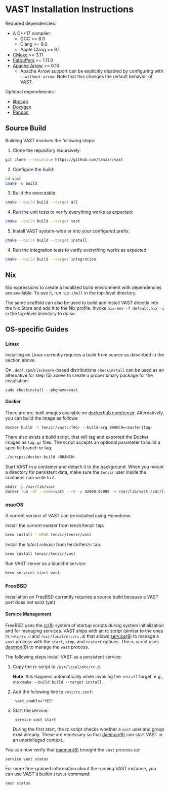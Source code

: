 VAST Installation Instructions
==============================

Required dependencies:

- A C++17 compiler:
  - GCC >= 8.0
  - Clang >= 8.0
  - Apple Clang >= 9.1
- [CMake](http://www.cmake.org) >= 3.11
- [flatbuffers](https://google.github.io/flatbuffers/) >= 1.11.0
- [Apache Arrow](https://arrow.apache.org/) >= 0.16
  - Apache Arrow support can be explicitly disabled by configuring with
    `--without-arrow`. Note that this changes the default behavior of VAST.

Optional dependencies:

- [libpcap](http://www.tcpdump.org)
- [Doxygen](http://www.doxygen.org)
- [Pandoc](https://github.com/jgm/pandoc)

## Source Build

Building VAST involves the following steps:

1. Clone the repository recursively:
  ```sh
  git clone --recursive https://github.com/tenzir/vast
  ```
2. Configure the build:
  ```sh
  cd vast
  cmake -B build 
  ```
3. Build the executable:
  ```sh
  cmake --build build --target all
  ```
4. Run the unit tests to verify everything works as expected:
  ```sh
  cmake --build build --target test
  ```
5. Install VAST system-wide or into your configured prefix:
  ```sh
  cmake --build build --target install
  ```
4. Run the integration tests to verify everything works as expected:
  ```sh
  cmake --build build --target integration
  ```

## Nix

Nix expressions to create a localized build environment with dependencies are
available. To use it, run `nix-shell` in the top-level directory.

The same scaffold can also be used to build and install VAST directly into the
Nix Store and add it to the Nix profile. Invoke `nix-env -f default.nix -i`
in the top-level directory to do so.

## OS-specific Guides

### Linux

Installing on Linux currently requires a build from source as described in
the section above.

On `.deb`/`.rpm`/`slackware`-based distributions `checkinstall` can
be used as an alternative for step (5) above to create a proper
binary package for the installation:

    sudo checkinstall --pkgname=vast

#### Docker

There are pre-built images available on [dockerhub.com/tenzir](https://hub.docker.com/repository/docker/tenzir/vast).
Alternatively, you can build the image as follows:

```sh
docker build -t tenzir/vast:<TAG> --build-arg BRANCH=<master|tag>
```

There also exists a build script, that will tag and exported the Docker images
as `tag.gz` files. The script accepts an optional parameter to build a specific
branch or tag.

```sh
./scripts/docker-build <BRANCH>
```

Start VAST in a container and detach it to the background. When you mount a
directory for persistent data, make sure the `tenzir` user inside the container
can write to it.

```sh
mkdir -p /var/lib/vast
docker run -dt --name=vast --rm -p 42000:42000 -v /var/lib/vast:/var/lib/vast tenzir/vast:latest start
```

### macOS

A current version of VAST can be installed using Homebrew.

Install the *current master* from tenzir/tenzir tap:
```sh
brew install --HEAD tenzir/tenzir/vast
```

Install the *latest release* from tenzir/tenzir tap:
```sh
brew install tenzir/tenzir/vast
```

Run VAST server as a launchd service:
```sh
brew services start vast
```

### FreeBSD

Installation on FreeBSD currently requries a source build because a VAST port
does not exist (yet).

#### Service Management

FreeBSD uses the [rc(8)][rc] system of startup scripts during system
initialization and for managing services. VAST ships with an rc script
(similar to the ones in `/etc/rc.d` and `/usr/local/etc/rc.d`) that allows
[service(8)][service] to manage a `vast` process with the `start`, `stop`, and
`restart` options. The rc script uses [daemon(8)][daemon] to manage the `vast`
process.

The following steps install VAST as a persistent service:

1. Copy the rc script to `/usr/local/etc/rc.d`.

   **Note**: this happens automatically when invoking the `install` target,
   e.g., via `cmake --build build --target install`.

2. Add the following line to `/etc/rc.conf`:

        vast_enable="YES"

3. Start the service:

        service vast start

   During the first start, the rc script checks whether a `vast` user and
   group exist already. These are necessary so that [daemon(8)][daemon] can
   start VAST in an unprivileged context.

You can now verify that [daemon(8)][daemon] brought the `vast` process up:

    service vast status

For more fine-grained information about the running VAST instance, you can use
VAST's builtin `status` command:

    vast status


[rc]: https://www.freebsd.org/cgi/man.cgi?query=rc&sektion=8
[service]: https://www.freebsd.org/cgi/man.cgi?query=service&sektion=8
[daemon]: https://www.freebsd.org/cgi/man.cgi?query=daemon&sektion=8
